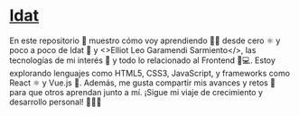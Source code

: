# [Idat](https://github.com/elliotgaramendi/idat)

En este repositorio 📂 muestro cómo voy aprendiendo 🧑‍💻 desde cero ⚛️ y poco a poco de Idat 🧠 y <>Elliot Leo Garamendi Sarmiento</>, las tecnologías de mi interés 🚀 y todo lo relacionado al Frontend 🌌💻. Estoy explorando lenguajes como HTML5, CSS3, JavaScript, y frameworks como React ⚛️ y Vue.js 🌱. Además, me gusta compartir mis avances y retos 💪 para que otros aprendan junto a mí. ¡Sigue mi viaje de crecimiento y desarrollo personal! 🚀👨‍💻